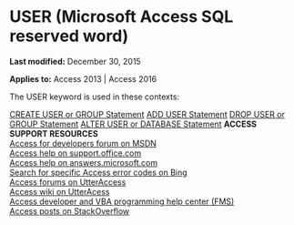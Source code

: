 
# USER (Microsoft Access SQL reserved word)

 **Last modified:** December 30, 2015

**Applies to:** Access 2013 | Access 2016

The USER keyword is used in these contexts:

[CREATE USER or GROUP Statement](http://msdn.microsoft.com/library/62148ce2-0f81-944e-a1ab-edef990fff9f%28Office.15%29.aspx)
[ADD USER Statement](http://msdn.microsoft.com/library/1feb631f-cb8c-14ae-6214-276f1faf1a55%28Office.15%29.aspx)
[DROP USER or GROUP Statement](http://msdn.microsoft.com/library/46bc5916-556b-17df-2f4c-8fd7bbd21ef7%28Office.15%29.aspx)
[ALTER USER or DATABASE Statement](http://msdn.microsoft.com/library/86ccd296-5171-97e7-683f-cdaab4bde9ab%28Office.15%29.aspx)
 **ACCESS SUPPORT RESOURCES**<br>
[Access for developers forum on MSDN](https://social.msdn.microsoft.com/Forums/office/en-US/home?forum=accessdev)<br>
[Access help on support.office.com](https://support.office.com/search/results?query=Access)<br>
[Access help on answers.microsoft.com](http://answers.microsoft.com/en-us/office/forum/access?page=1&;tab=question&;status=all&;auth=1)<br>
[Search for specific Access error codes on Bing](http://www.bing.com/)<br>
[Access forums on UtterAccess](http://www.utteraccess.com/forum/index.php?act=idx)<br>
[Access wiki on UtterAcess](http://www.utteraccess.com/forum/index.php?act=idx)<br>
[Access developer and VBA programming help center (FMS)](http://www.fmsinc.com/MicrosoftAccess/developer/)<br>
[Access posts on StackOverflow](http://stackoverflow.com/questions/tagged/ms-access)
